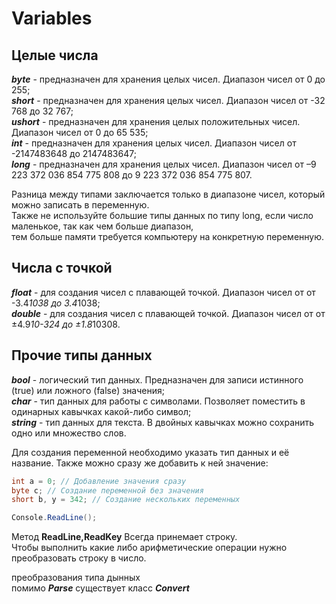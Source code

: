 # Variables
## Целые числа
***_byte_*** - предназначен для хранения целых чисел. Диапазон чисел от 0 до 255;    
***short*** - предназначен для хранения целых чисел. Диапазон чисел от -32 768 до 32 767;  
***ushort*** - предназначен для хранения целых положительных чисел. Диапазон чисел от 0 до 65 535;  
***int*** - предназначен для хранения целых чисел. Диапазон чисел от -2147483648 до 2147483647;  
***long*** - предназначен для хранения целых чисел. Диапазон чисел от –9 223 372 036 854 775 808 до 9 223 372 036 854 775 807.  

Разница между типами заключается только в диапазоне чисел, который можно записать в переменную.  
Также не используйте большие типы данных по типу long, если число маленькое, так как чем больше диапазон,  
тем больше памяти требуется компьютеру на конкретную переменную.

## Числа с точкой
***float*** - для создания чисел с плавающей точкой. Диапазон чисел от от -3.4*1038 до 3.4*1038;  
***double*** - для создания чисел с плавающей точкой. Диапазон чисел от от ±4.9*10-324 до ±1.8*10308.


## Прочие типы данных  
***bool*** - логический тип данных. Предназначен для записи истинного (true) или ложного (false) значения;  
***char*** - тип данных для работы с символами. Позволяет поместить в одинарных кавычках какой-либо символ;  
***string*** - тип данных для текста. В двойных кавычках можно сохранить одно или множество слов.  

Для создания переменной необходимо указать тип данных и её название. Также можно сразу же добавить к ней значение:
 ```C#
int a = 0; // Добавление значения сразу
byte c; // Создание переменной без значения
short b, y = 342; // Создание нескольких переменных
```
 ```C#
Console.ReadLine();
```
Метод **ReadLine,ReadKey** Всегда принемает строку.  
Чтобы выполнить какие либо арифметические операции нужно преобразовать строку в число.

преобразования типа дынных   
помимо ***Parse*** существует класс ***Convert***
